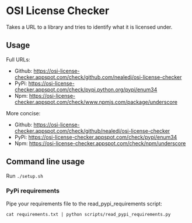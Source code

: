 # OSI License Checker

Takes a URL to a library and tries to identify what it is licensed under.

## Usage


Full URLs:

- Github: https://osi-license-checker.appspot.com/check/github.com/nealedj/osi-license-checker
- PyPi: https://osi-license-checker.appspot.com/check/pypi.python.org/pypi/enum34
- Npm: https://osi-license-checker.appspot.com/check/www.npmjs.com/package/underscore

More concise:

- Github: https://osi-license-checker.appspot.com/check/github/nealedj/osi-license-checker
- PyPi: https://osi-license-checker.appspot.com/check/pypi/enum34
- Npm: https://osi-license-checker.appspot.com/check/npm/underscore


## Command line usage

Run `./setup.sh`

### PyPi requirements

Pipe your requirements file to the read_pypi_requirements script:

`cat requirements.txt | python scripts/read_pypi_requirements.py`
